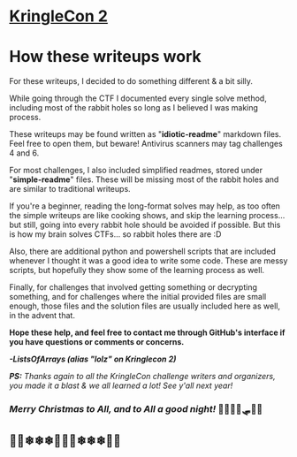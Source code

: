 # [KringleCon 2](https://2019.kringlecon.com/)

# How these writeups work
For these writeups, I decided to do something different & a bit silly.

While going through the CTF I documented every single solve method, including most of the rabbit holes so long as I believed I was making process.

These writeups may be found written as "**idiotic-readme**" markdown files. Feel free to open them, but beware! Antivirus scanners may tag challenges 4 and 6.

For most challenges, I also included simplified readmes, stored under "**simple-readme**" files. These will be missing most of the rabbit holes and are similar to traditional writeups.

If you're a beginner, reading the long-format solves may help, as too often the simple writeups are like cooking shows, and skip the learning process... but still, going into every rabbit hole should be avoided if possible. But this is how my brain solves CTFs... so rabbit holes there are :D

Also, there are additional python and powershell scripts that are included whenever I thought it was a good idea to write some code. These are messy scripts, but hopefully they show some of the learning process as well.

Finally, for challenges that involved getting something or decrypting something, and for challenges where the initial provided files are small enough, those files and the solution files are usually included here as well, in the advent that.

**Hope these help, and feel free to contact me through GitHub's interface if you have questions or comments or concerns.**

***-ListsOfArrays (alias "lolz" on Kringlecon 2)***

***PS:** Thanks again to all the KringleCon challenge writers and organizers, you made it a blast & we all learned a lot! See y'all next year!*

### *Merry Christmas to All, and to All a good night!* 🦌🦌🦌🦌🛷🎅🏽

## 🎁🎄❄❄❄👑👑👑❄❄❄🎄🎁